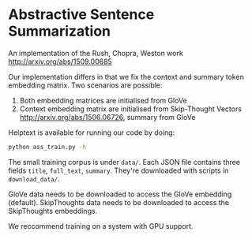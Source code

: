 # Abstractive Sentence Summarization

An implementation of the Rush, Chopra, Weston work
<http://arxiv.org/abs/1509.00685>

Our implementation differs in that we fix the context and summary token
embedding matrix. Two scenarios are possible:

1. Both embedding matrices are initialised from GloVe
2. Context embedding matrix are initialised from Skip-Thought Vectors <http://arxiv.org/abs/1506.06726>, summary from
   GloVe

Helptext is available for running our code by doing:

```bash
python ass_train.py -h
```

The small training corpus is under `data/`. Each JSON file contains three fields `title`, `full_text`, `summary`. They're downloaded with scripts in `download_data/`.

GloVe data needs to be downloaded to access the GloVe embedding (default).
SkipThoughts data needs to be downloaded to access the SkipThoughts embeddings.

We reccommend training on a system with GPU support.
